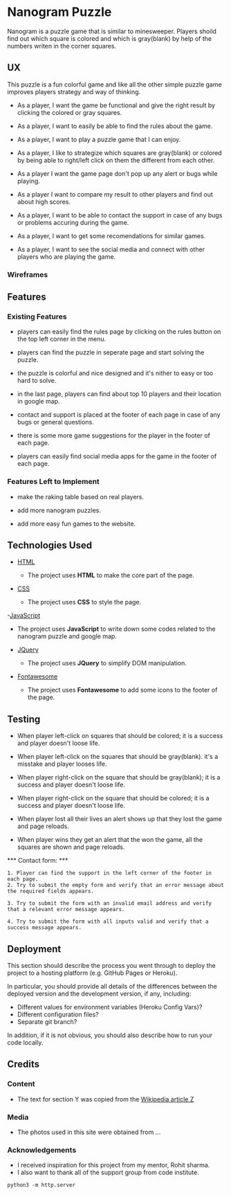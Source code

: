 # Nanogram Puzzle

Nanogram is a puzzle game that is similar to minesweeper. Players shoild find out which square is colored and which is gray(blank) by help of the numbers writen in the corner squares.
## UX
 
This puzzle is a fun colorful game and like all the other simple puzzle game improves players strategy and way of thinking. 

- As a player, I want the game be functional and give the right result by clicking the colored or gray squares.

- As a player, I want to easily be able to find the rules about the game.

- As a player, I want to play a puzzle game that I can enjoy.

- As a player, I like to strategize which squares are gray(blank) or colored by being able to right/left click on them the different from each other.

- As a player I want the game page don't pop up any alert or bugs while playing.

- As a player I want to compare my result to other players and find out about high scores.

- As a player, I want to be able to contact the support in case of any bugs or problems accuring during the game.

- As a player, I want to get some recomendations for similar games.

- As a player, I want to see the social media and connect with other players who are playing the game.

### Wireframes





## Features
 
### Existing Features

- players can easily find the rules page by clicking on the rules button on the top left corner in the menu.

- players can find the puzzle in seperate page and start solving the puzzle.

- the puzzle is colorful and nice designed and it's nither to easy or too hard to solve.

- in the last page, players can find about top 10 players and their location in google map.

- contact and support is placed at the footer of each page in case of any bugs or general questions.

- there is some more game suggestions for the player in the footer of each page.

- players can easily find social media apps for the game in the footer of each page.

### Features Left to Implement

- make the raking table based on real players.

- add more nanogram puzzles.

- add more easy fun games to the website.

## Technologies Used

- [HTML](https://html.com)
   - The project uses **HTML** to make the core part of the page.
   
- [CSS](https://css.com)
   - The project uses **CSS** to style the page.
   
-[JavaScript](https://javascript.com)
   - The project uses **JavaScript** to write down some codes related to the nanogram puzzle and google map.
   
- [JQuery](https://jquery.com)
    - The project uses **JQuery** to simplify DOM manipulation.
    
- [Fontawesome](https://fontawesome.com)
    - The project uses **Fontawesome** to add some icons to the footer of the page. 

## Testing

- When player left-click on squares that should be colored; it is a success and player doesn't loose life.

- When player left-click on the squares that should be gray(blank). it's a misstake and player looses life.

- When player right-click on the square that should be gray(blank); it is a success and player doesn't loose life.

- When player right-click on the square that should be colored; it is a success and player doesn't loose life.

- When player lost all their lives an alert shows up that they lost the game and page reloads.

- When player wins they get an alert that the won the game, all the squares are shown and page reloads.

*** Contact form: ***

    1. Player can find the support in the left corner of the footer in each page. 
    2. Try to submit the empty form and verify that an error message about the required fields appears.
    
    3. Try to submit the form with an invalid email address and verify that a relevant error message appears.
    
    4. Try to submit the form with all inputs valid and verify that a success message appears.


## Deployment

This section should describe the process you went through to deploy the project to a hosting platform (e.g. GitHub Pages or Heroku).

In particular, you should provide all details of the differences between the deployed version and the development version, if any, including:
- Different values for environment variables (Heroku Config Vars)?
- Different configuration files?
- Separate git branch?

In addition, if it is not obvious, you should also describe how to run your code locally.


## Credits

### Content
- The text for section Y was copied from the [Wikipedia article Z](https://en.wikipedia.org/wiki/Z)

### Media
- The photos used in this site were obtained from ...

### Acknowledgements

- I received inspiration for this project from my mentor, Rohit sharma.
- I also want to thank all of the support group from code institute.








`python3 -m http.server`

